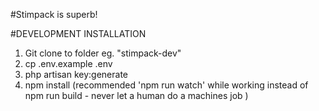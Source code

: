 #Stimpack is superb!


#DEVELOPMENT INSTALLATION
1. Git clone to folder eg. "stimpack-dev"
2. cp .env.example .env
3. php artisan key:generate
4. npm install (recommended 'npm run watch' while working instead of npm run build - never let a human do a machines job )
